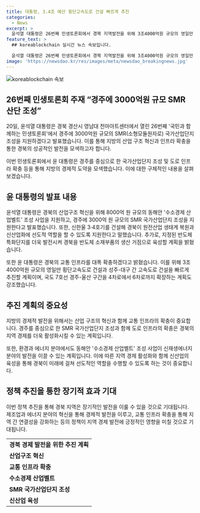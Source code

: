 ```yaml
---
title: 대통령, 3.4조 예산 횡단고속도로 건설 빠르게 추진
categories:
  - News
excerpt: >
  윤석열 대통령은 26번째 민생토론회에서 경북 지역발전을 위해 3조4000억원 규모의 영일만 횡단고속도로 건설과 SMR 국가산업단지 조성 등을 약속했다. 또한, 동해안 수소경제 산업벨트 조성과 원전산업 성장 펀드 조성 등 경북 지역 발전을 위한 다양한 계획을 발표했다. 이에 더해 교통 인프라 대폭 확충 및 반도체 특화단지로의 지정 등으로 경북의 미래를 밝게 그렸다.
feature_text: >
  ## koreablockchain 실시간 뉴스 속보입니다.

  윤석열 대통령은 26번째 민생토론회에서 경북 지역발전을 위해 3조4000억원 규모의 영일만 횡단고속도로 건설과 SMR 국가산업단지 조성 등을 약속했다. 또한, 동해안 수소경제 산업벨트 조성과 원전산업 성장 펀드 조성 등 경북 지역 발전을 위한 다양한 계획을 발표했다. 이에 더해 교통 인프라 대폭 확충 및 반도체 특화단지로의 지정 등으로 경북의 미래를 밝게 그렸다.
image: 'https://newsdao.kr/res/images/meta/newsdao_breakingnews.jpg'
---
```


<p><img src="https://newsdao.kr/res/images/meta/newsdao_breakingnews.jpg" alt="koreablockchain 속보" /></p>

<h2 data-ke-size="size26">26번째 민생토론회 주재 “경주에 3000억원 규모 SMR 산단 조성”</h2>

<p data-ke-size="size16">20일, 윤석열 대통령은 경북 경산시 영남대 천마아트센터에서 열린 26번째 '국민과 함께하는 민생토론회'에서 경주에 3000억원 규모의 SMR(소형모듈원자로) 국가산업단지 조성을 지원하겠다고 발표했습니다. 이를 통해 지방의 산업 구조 혁신과 인프라 확충을 통한 경북의 성공적인 발전을 모색하고자 합니다.</p>

<p data-ke-size="size16">이번 민생토론회에서 윤 대통령은 경주를 중심으로 한 국가산업단지 조성 및 도로 인프라 확충 등을 통해 지방의 경제적 도약을 모색했습니다. 이에 대한 구체적인 내용을 살펴보겠습니다.</p>

<h2 data-ke-size="size26">윤 대통령의 발표 내용</h2>

<p data-ke-size="size16">윤석열 대통령은 경북의 산업구조 혁신을 위해 8000억 원 규모의 동해안 '수소경제 산업벨트' 조성 사업을 지원하고, 경주에 3000억 원 규모의 SMR 국가산업단지 조성을 지원한다고 발표했습니다. 또한, 신한울 3·4호기를 건설해 경북이 원전산업 생태계 복원과 신산업화에 선도적 역할을 할 수 있도록 지원한다고 말했습니다. 추가로, 지정된 반도체 특화단지를 더욱 발전시켜 경북을 반도체 소재부품의 생산 거점으로 육성할 계획을 밝혔습니다.</p>

<p data-ke-size="size16">또한 윤 대통령은 경북의 교통 인프라를 대폭 확충하겠다고 밝혔습니다. 이를 위해 3조4000억원 규모의 영일만 횡단고속도로 건설과 성주-대구 간 고속도로 건설을 빠르게 추진할 계획이며, 국도 7호선 경주-울산 구간을 4차로에서 6차로까지 확장하는 계획도 강조했습니다.</p>

<h2 data-ke-size="size26">추진 계획의 중요성</h2>

<p data-ke-size="size16">지방의 경제적 발전을 위해서는 산업 구조의 혁신과 함께 교통 인프라의 확충이 중요합니다. 경주를 중심으로 한 SMR 국가산업단지 조성과 함께 도로 인프라의 확충은 경북의 지역 경제를 더욱 활성화시킬 수 있는 계획입니다.</p>

<p data-ke-size="size16">또한, 환경과 에너지 분야에서도 동해안 '수소경제 산업벨트' 조성 사업이 신재생에너지 분야의 발전을 이끌 수 있는 계획입니다. 이에 따른 지역 경제 활성화와 함께 신산업의 육성을 통해 경북이 미래에 걸쳐 선도적인 역할을 수행할 수 있도록 하는 것이 중요합니다.</p>

<h2 data-ke-size="size26">정책 추진을 통한 장기적 효과 기대</h2>

<p data-ke-size="size16">이번 정책 추진을 통해 경북 지역은 장기적인 발전을 이룰 수 있을 것으로 기대됩니다. 제조업과 에너지 분야의 혁신을 통해 경제적 발전을 이루고, 교통 인프라 확충을 통해 지역 간 연결성을 강화하는 등의 정책이 지역 경제 발전에 긍정적인 영향을 미칠 것으로 기대됩니다.</p>

<table>
    <tr>
        <td style="text-align: center; height: 17px;"><b>경북 경제 발전을 위한 추진 계획</b></td>
    </tr>
    <tr>
        <td><b>산업구조 혁신</b></td>
    </tr>
    <tr>
        <td><b>교통 인프라 확충</b></td>
    </tr>
    <tr>
        <td><b>수소경제 산업벨트</b></td>
    </tr>
    <tr>
        <td><b>SMR 국가산업단지 조성</b></td>
    </tr>
    <tr>
        <td><b>신산업 육성</b></td>
    </tr>
</table>

<p data-ke-size="size16">&nbsp;</p>

